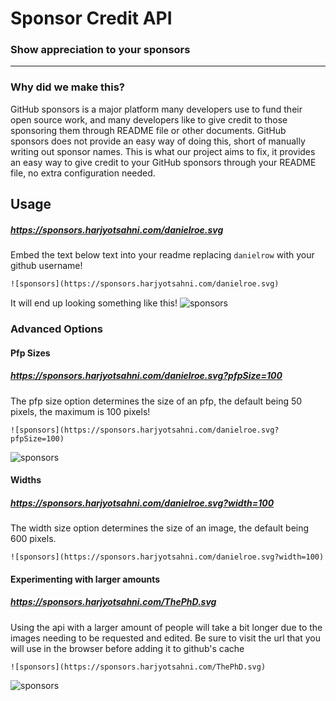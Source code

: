 # Sponsor Credit API

### Show appreciation to your sponsors
---
### Why did we make this?

GitHub sponsors is a major platform many developers use to fund their open source work, and many developers like to give credit to those sponsoring them through README file or other documents. GitHub sponsors does not provide an easy way of doing this, short of manually writing out sponsor names. This is what our project aims to fix, it provides an easy way to give credit to your GitHub sponsors through your README file, no extra configuration needed.



## Usage
##### https://sponsors.harjyotsahni.com/danielroe.svg
Embed the text below text into your readme replacing `danielrow` with your github username!
```html
![sponsors](https://sponsors.harjyotsahni.com/danielroe.svg)
````
It will end up looking something like this!
![sponsors](https://sponsors.harjyotsahni.com/danielroe.svg?)

### Advanced Options
#### Pfp Sizes
##### https://sponsors.harjyotsahni.com/danielroe.svg?pfpSize=100
The pfp size option determines the size of an pfp, the default being 50 pixels, the maximum is 100 pixels!
```
![sponsors](https://sponsors.harjyotsahni.com/danielroe.svg?pfpSize=100)
```

![sponsors](https://sponsors.harjyotsahni.com/danielroe.svg?pfpSize=100)
#### Widths
##### https://sponsors.harjyotsahni.com/danielroe.svg?width=100
The width size option determines the size of an image, the default being 600 pixels.
```
![sponsors](https://sponsors.harjyotsahni.com/danielroe.svg?width=100)
```
#### Experimenting with larger amounts
##### https://sponsors.harjyotsahni.com/ThePhD.svg
Using the api with a larger amount of people will take a bit longer due to the images needing to be requested and edited. Be sure to visit the url that you will use in the browser before adding it to github's cache
```
![sponsors](https://sponsors.harjyotsahni.com/ThePhD.svg)
```
![sponsors](https://sponsors.harjyotsahni.com/ThePhD.svg)
